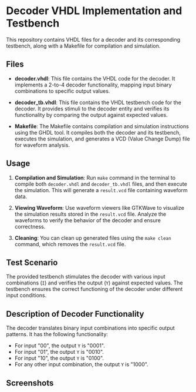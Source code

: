 # Decoder VHDL Implementation and Testbench

This repository contains VHDL files for a decoder and its corresponding testbench, along with a Makefile for compilation and simulation.

## Files

- **decoder.vhdl**: This file contains the VHDL code for the decoder. It implements a 2-to-4 decoder functionality, mapping input binary combinations to specific output values.

- **decoder_tb.vhdl**: This file contains the VHDL testbench code for the decoder. It provides stimuli to the decoder entity and verifies its functionality by comparing the output against expected values.

- **Makefile**: The Makefile contains compilation and simulation instructions using the GHDL tool. It compiles both the decoder and its testbench, executes the simulation, and generates a VCD (Value Change Dump) file for waveform analysis.

## Usage

1. **Compilation and Simulation**: Run `make` command in the terminal to compile both `decoder.vhdl` and `decoder_tb.vhdl` files, and then execute the simulation. This will generate a `result.vcd` file containing waveform data.

2. **Viewing Waveform**: Use waveform viewers like GTKWave to visualize the simulation results stored in the `result.vcd` file. Analyze the waveforms to verify the behavior of the decoder and ensure correctness.

3. **Cleaning**: You can clean up generated files using the `make clean` command, which removes the `result.vcd` file.

## Test Scenario

The provided testbench stimulates the decoder with various input combinations (`I`) and verifies the output (`Y`) against expected values. The testbench ensures the correct functioning of the decoder under different input conditions.

## Description of Decoder Functionality

The decoder translates binary input combinations into specific output patterns. It has the following functionality:

- For input "00", the output `Y` is "0001".
- For input "01", the output `Y` is "0010".
- For input "10", the output `Y` is "0100".
- For any other input combination, the output `Y` is "1000".

## Screenshots

